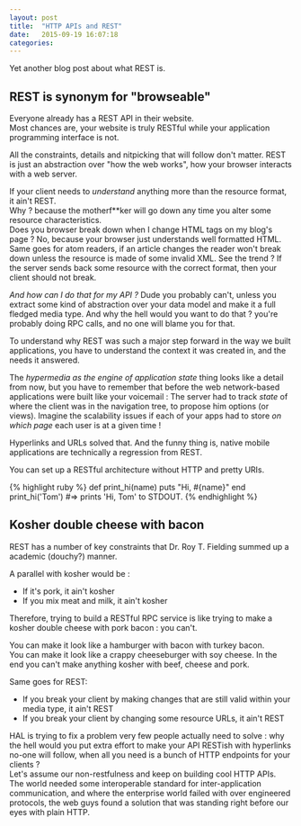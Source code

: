 ```yaml
---
layout: post
title:  "HTTP APIs and REST"
date:   2015-09-19 16:07:18
categories: 
---
```


Yet another blog post about what REST is.	

## REST is synonym for "browseable"

Everyone already has a REST API in their website.  
Most chances are, your website is truly RESTful while your application programming interface is not.

All the constraints, details and nitpicking that will follow don't matter. REST is just an abstraction over "how the web works", 
how your browser interacts with a web server.

If your client needs to _understand_ anything more than the resource format, it ain't REST.  
Why ? because the motherf**ker will go down any time you alter some resource characteristics.  
Does you browser break down when I change HTML tags on my blog's page ? 
No, because your browser just understands well formatted HTML.
Same goes for atom readers, if an article changes the reader won't break down unless the resource is made of some invalid XML.
See the trend ? If the server sends back some resource with the correct format, then your client should not break.

_And how can I do that for my API ?_ Dude you probably can't, unless you extract some kind of abstraction over your data model 
and make it a full fledged media type. And why the hell would you want to do that ? 
you're probably doing RPC calls, and no one will blame you for that.

To understand why REST was such a major step forward in the way we built applications, 
you have to understand the context it was created in, and the needs it answered.

The _hypermedia as the engine of application state_ thing looks like a detail from now, 
but you have to remember that before the web network-based applications were built like your voicemail : 
The server had to track _state_ of where the client was in the navigation tree, to propose him options (or views).
Imagine the scalability issues if each of your apps had to store _on which page_ each user is at a given time !

Hyperlinks and URLs solved that. And the funny thing is, native mobile applications are technically a regression from REST.

You can set up a RESTful architecture without HTTP and pretty URIs. 

{% highlight ruby %}
def print_hi(name)
  puts "Hi, #{name}"
end
print_hi('Tom')
#=> prints 'Hi, Tom' to STDOUT.
{% endhighlight %}

## Kosher double cheese with bacon
REST has a number of key constraints that Dr. Roy T. Fielding summed up a academic (douchy?) manner.

A parallel with kosher would be : 

 * If it's pork, it ain't kosher
 * If you mix meat and milk, it ain't kosher
 
Therefore, trying to build a RESTful RPC service is like trying to make a kosher double cheese with pork bacon : you can't.

You can make it look like a hamburger with bacon with turkey bacon.  
You can make it look like a crappy cheeseburger with soy cheese.
In the end you can't make anything kosher with beef, cheese and pork.

Same goes for REST:

 * If you break your client by making changes that are still valid within your media type, it ain't REST
 * If you break your client by changing some resource URLs, it ain't REST

HAL is trying to fix a problem very few people actually need to solve : 
why the hell would you put extra effort to make your API RESTish with hyperlinks no-one will follow, 
when all you need is a bunch of HTTP endpoints for your clients ?  
Let's assume our non-restfulness and keep on building cool HTTP APIs. 
The world needed some interoperable standard for inter-application communication, 
and where the enterprise world failed with over engineered protocols, 
the web guys found a solution that was standing right before our eyes with plain HTTP.

